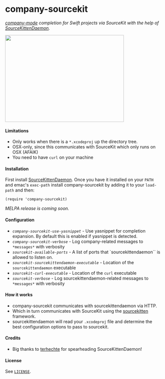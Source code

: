 # company-sourcekit

_[company-mode][company] completion for Swift projects via SourceKit with the help of [SourceKittenDaemon][sourcekittendaemon]._

<img src="https://raw.githubusercontent.com/nathankot/company-sourcekit/master/cap.gif" width="384" height="281" />

#### Limitations

* Only works when there is a `*.xcodeproj` up the directory tree.
* OSX-only, since this communicates with SourceKit which only runs on OSX (AFAIK)
* You need to have `curl` on your machine

#### Installation

First install [SourceKittenDaemon][sourcekittendaemon]. Once you have it
installed on your `PATH` and emac's `exec-path` install company-sourcekit by
adding it to your `load-path` and then:

```elisp
(require 'company-sourcekit)
```

_MELPA release is coming soon._

#### Configuration

* _`company-sourcekit-use-yasnippet`_ - Use yasnippet for completion expansion. By default this is enabled if yasnippet is detected.
* _`company-sourcekit-verbose`_ - Log company-related messages to `*messages*` with verbosity
* _`sourcekit-available-ports`_ - A list of ports that `sourcekittendaemon`` is allowed to listen on.
* _`sourcekit-sourcekittendaemon-executable`_ - Location of the `sourcekittendaemon` executable
* _`sourcekit-curl-executable`_ - Location of the `curl` executable
* _`sourcekit-verbose`_ - Log sourcekittendaemon-related messages to `*messages*` with verbosity

#### How it works

* company-sourcekit communicates with sourcekittendaemon via HTTP.
* Which in turn communicates with SourceKit using the [sourcekitten][sourcekitten] framework.
* sourcekittendaemon will read your `.xcodeproj` file and determine the best configuration options to pass to sourcekit.

#### Credits

* Big thanks to [terhechte][terhechte] for spearheading SourceKittenDaemon!

[terhechte]: https://github.com/terhechte
[company]: https://github.com/company-mode/company-mode
[sourcekittendaemon]: https://github.com/terhechte/SourceKittenDaemon
[sourcekitten]: https://github.com/jpsim/SourceKitten

#### License

See [`LICENSE`](https://github.com/nathankot/company-sourcekit/blob/master/LICENSE).
